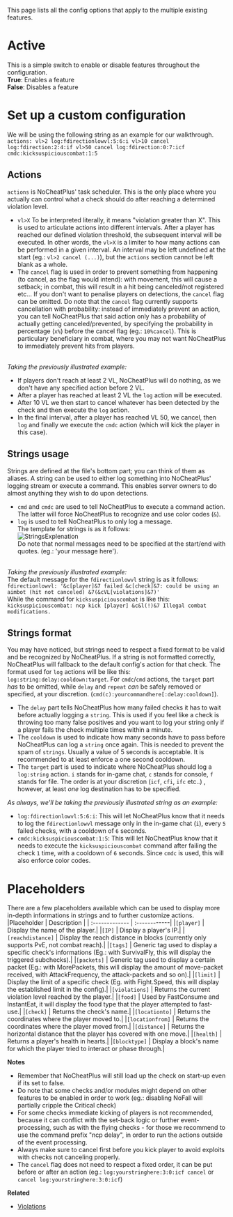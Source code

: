 This page lists all the config options that apply to the multiple existing features.  

# Active
This is a simple switch to enable or disable features throughout the configuration.  
**True**: Enables a feature  
**False**: Disables a feature 
 

# Set up a custom configuration
We will be using the following string as an example for our walkthrough.
<br>`actions: vl>2 log:fdirectionlowvl:5:6:i vl>10 cancel log:fdirection:2:4:if vl>50 cancel log:fdirection:0:7:icf cmdc:kicksuspiciouscombat:1:5`</br>

## Actions
`actions` is NoCheatPlus' task scheduler. This is the only place where you actually can control what a check should do after reaching a determined violation level.
* `vl>X` To be interpreted literally, it means "violation greater than X". This is used to articulate actions into different intervals. After a player has reached our defined violation threshold, the subsequent interval will be executed. In other words, the `vl>X` is a limiter to how many actions can be performed in a given interval.
An interval may be left undefined at the start (eg.: `vl>2 cancel (...)`), but the `actions` section cannot be left blank as a whole.
* The `cancel` flag is used in order to prevent something from happening (to cancel, as the flag would intend): with movement, this will cause a setback; in combat, this will result in a hit being canceled/not registered etc... If you don't want to penalise players on detections, the `cancel` flag can be omitted.
Do note that the `cancel` flag currently supports cancellation with probability: instead of immediately prevent an action, you can tell NoCheatPlus that said action only has a probability of actually getting canceled/prevented, by specifying the probability in percentage (`x%`) before the cancel flag (eg.: `10%cancel`).
This is particulary beneficiary in combat, where you may not want NoCheatPlus to immediately prevent hits from players.

<br>_Taking the previously illustrated example:_</br>
* If players don't reach at least 2 VL, NoCheatPlus will do nothing, as we don't have any specified action before 2 VL. 
* After a player has reached at least 2 VL the `log` action will be executed.
* After 10 VL we then start to cancel whatever has been detected by the check and then execute the `log` action.
* In the final interval, after a player has reached VL 50, we cancel, then `log` and finally we execute the `cmdc` action (which will kick the player in this case).

## Strings usage
Strings are defined at the file's bottom part; you can think of them as aliases.
A string can be used to either log something into NoCheatPlus' logging stream or execute a command. This enables server owners to do almost anything they wish to do upon detections.
* `cmd` and `cmdc` are used to tell NoCheatPlus to execute a command action. The latter will force NoCheatPlus to recognize and use color codes (`&`).
* `log` is used to tell NoCheatPlus to only log a message.
<br>The template for strings is as it follows:</br>
![StringsExplenation](https://github.com/Updated-NoCheatPlus/Docs/blob/master/Resources/StringsExplenation.gif)
<br>Do note that normal messages need to be specified at the start/end with quotes. (eg.: 'your message here').<br>

<br>_Taking the previously illustrated example:_</br>
The default message for the `fdirectionlowvl` string is as it follows:
<br>`fdirectionlowvl: '&c[player]&7 failed &c[check]&7: could be using an aimbot (hit not canceled) &7(&cVL[violations]&7)'`</br>
While the command for `kicksuspiciouscombat` is like this:
<br>`kicksuspiciouscombat: ncp kick [player] &c&l(!)&7 Illegal combat modifications.`</br>

## Strings format
You may have noticed, but strings need to respect a fixed format to be valid and be recognized by NoCheatPlus.
If a string is not formatted correctly, NoCheatPlus will fallback to the default config's action for that check.
The format used for `log` actions will be like this: `log:string:delay:cooldown:target`. 
For `cmdc`/`cmd` actions, the `target` part _has_ to be omitted, while `delay` and `repeat` _can_ be safely removed or specified, at your discretion. (`cmd(c):yourcommandhere[:delay:cooldown]`).
* The `delay` part tells NoCheatPlus how many failed checks it has to wait before actually logging a `string`. This is used if you feel like a check is throwing too many false positives and you want to log your string only if a player fails the check multiple times within a minute. 
* The `cooldown` is used to indicate how many seconds have to pass before NoCheatPlus can log a `string` once again. This is needed to prevent the spam of `strings`. Usually a value of 5 seconds is acceptable. It is recommended to at least enforce a one second cooldown.
* The `target` part is used to indicate where NoCheatPlus should log a `log:string` action. `i` stands for in-game chat, `c` stands for console, `f` stands for file. The order is at your discretion (`icf`, `cfi`, `ifc` etc..) , however, at least _one_ log destination has to be specified.

_As always, we'll be taking the previously illustrated string as an example:_
* `log:fdirectionlowvl:5:6:i`: This will let NoCheatPlus know that it needs to log the `fdirectionlowvl` message only in the in-game chat (`i`), every `5` failed checks, with a cooldown of `6` seconds.
* `cmdc:kicksuspiciouscombat:1:5`: This will let NoCheatPlus know that it needs to execute the `kicksuspiciouscombat` command after failing the check `1` time, with a cooldown of `6` seconds. Since `cmdc` is used, this will also enforce color codes.


# Placeholders
There are a few placeholders available which can be used to display more in-depth informations in strings and to further customize actions.
|Placeholder     | Description  |
| :------------- | :------------|
|`[player]` | Display the name of the player.|
|`[IP]` | Display a player's IP.|
|`[reachdistance]` | Display the reach distance in blocks (currently only supports PvE, not combat reach).|
|`[tags]` | Generic tag used to display a specific check's informations (Eg.: with SurvivalFly, this will display the triggered subchecks).|
|`[packets]` | Generic tag used to display a certain packet (Eg.: with MorePackets, this will display the amount of move-packet received, with AttackFrequency, the attack-packets and so on).|
|`[limit]` | Display the limit of a specific check (Eg. with Fight.Speed, this will display the established limit in the config).|
|`[violations]` | Returns the current violation level reached by the player.|
|`[food]` | Used by FastConsume and InstantEat, it will display the food type that the player attempted to fast-use.|
|`[check]` | Returns the check's name.|
|`[locationto]` | Returns the coordinates where the player moved to.|
|`[locationfrom]` | Returns the coordinates where the player moved from.|
|`[distance]` | Returns the horizontal distance that the player has covered with one move.|
|`[health]` | Returns a player's health in hearts.|
|`[blocktype]` | Display a block's name for which the player tried to interact or phase through.|


**Notes**
* Remember that NoCheatPlus will still load up the check on start-up even if its set to false.  
* Do note that some checks and/or modules might depend on other features to be enabled in order to work (eg.: disabling NoFall will partially cripple the Critical check)
* For some checks immediate kicking of players is not recommended, because it can conflict with the set-back logic or further event-processing, such as with the flying checks - for those we recommend to use the command prefix "ncp delay", in order to run the actions outside of the event processing.
* Always make sure to cancel first before you kick player to avoid exploits with checks not canceling properly.
* The `cancel` flag does not need to respect a fixed order, it can be put before or after an action (eg.: `log:yourstringhere:3:0:icf cancel` or `cancel log:yourstringhere:3:0:icf`)

**Related**
* [Violations](https://github.com/Updated-NoCheatPlus/Docs/blob/master/Others/Backgrounds.md#violations)
